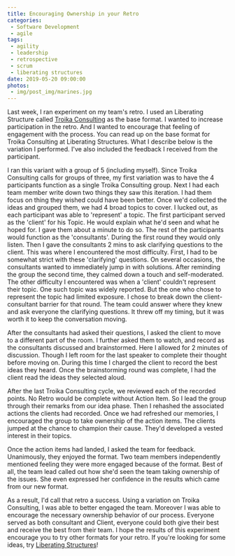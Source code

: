 ```yaml
---
title: Encouraging Ownership in your Retro
categories:
 - Software Development
 - agile
tags:
 - agility
 - leadership
 - retrospective
 - scrum
 - liberating structures
date: 2019-05-20 09:00:00
photos: 
 - img/post_img/marines.jpg
---
```

Last week, I ran experiment on my team's retro. I used an Liberating Structure called [Troika Consulting](http://www.liberatingstructures.com/8-troika-consulting%20/) as the base format. I wanted to increase participation in the retro. And I wanted to encourage that feeling of engagement with the process. You can read up on the base format for Troika Consulting at Liberating Structures. What I describe below is the variation I performed. I've also included the feedback I received from the participant.

I ran this variant with a group of 5 (including myself). Since Troika Consulting calls for groups of three, my first variation was to have the 4 participants function as a single Troika Consulting group. Next I had each team member write down two things they saw this iteration. I had them focus on thing they wished could have been better. Once we'd collected the ideas and grouped them, we had 4 broad topics to cover. I lucked out, as each participant was able to 'represent' a topic.
The first participant served as the 'client' for his Topic. He would explain what he'd seen and what he hoped for. I gave them about a minute to do so. The rest of the participants would function as the 'consultants'. During the first round they would only listen. Then I gave the consultants 2 mins to ask clarifying questions to the client.
This was where I encountered the most difficulty. First, I had to be somewhat strict with these 'clarifying' questions. On several occasions, the consultants wanted to immediately jump in with solutions. After reminding the group the second time, they calmed down a touch and self-moderated. The other difficulty I encountered was when a 'client' couldn't represent their topic. One such topic was widely reported. But the one who chose to represent the topic had limited exposure. I chose to break down the client-consultant barrier for that round. The team could answer where they knew and ask everyone the clarifying questions. It threw off my timing, but it was worth it to keep the conversation moving.

After the consultants had asked their questions, I asked the client to move to a different part of the room. I further asked them to watch, and record as the consultants discussed and brainstormed. Here I allowed for 2 minutes of discussion. Though I left room for the last speaker to complete their thought before moving on. During this time I charged the client to record the best ideas they heard. Once the brainstorming round was complete, I had the client read the ideas they selected aloud.

After the last Troika Consulting cycle, we reviewed each of the recorded points. No Retro would be complete without Action Item. So I lead the group through their remarks from our idea phase. Then I rehashed the associated actions the clients had recorded. Once we had refreshed our memories, I encouraged the group to take ownership of the action items. The clients jumped at the chance to champion their cause. They'd developed a vested interest in their topics.

Once the action items had landed, I asked the team for feedback. Unanimously, they enjoyed the format. Two team members independently mentioned feeling they were more engaged because of the format. Best of all, the team lead called out how she'd seen the team taking ownership of the issues. She even expressed her confidence in the results which came from our new format.

As a result, I'd call that retro a success. Using a variation on Troika Consulting, I was able to better engaged the team. Moreover I was able to encourage the necessary ownership behavior of our process. Everyone served as both consultant and Client, everyone could both give their best and receive the best from their team. I hope the results of this experiment encourage you to try other formats for your retro. If you're looking for some ideas, try [Liberating Structures](http://www.liberatingstructures.com/)!
